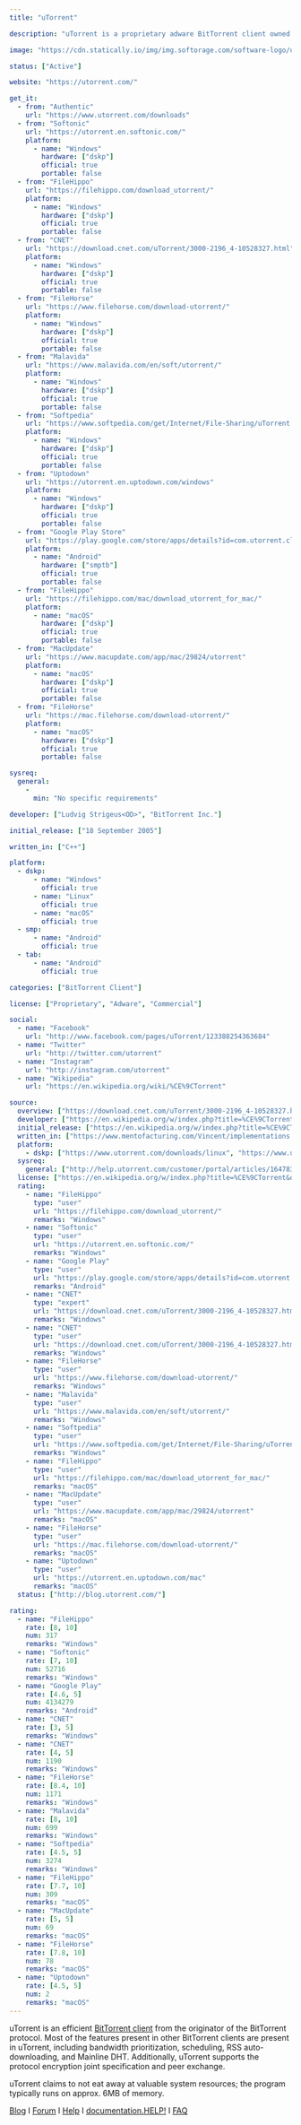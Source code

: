 ```yaml
---
title: "uTorrent"

description: "uTorrent is a proprietary adware BitTorrent client owned and developed by BitTorrent, Inc."

image: "https://cdn.statically.io/img/img.softorage.com/software-logo/utorrent.png?h=64"

status: ["Active"]

website: "https://utorrent.com/"

get_it:
  - from: "Authentic"
    url: "https://www.utorrent.com/downloads"
  - from: "Softonic"
    url: "https://utorrent.en.softonic.com/"
    platform:
      - name: "Windows"
        hardware: ["dskp"]
        official: true
        portable: false
  - from: "FileHippo"
    url: "https://filehippo.com/download_utorrent/"
    platform:
      - name: "Windows"
        hardware: ["dskp"]
        official: true
        portable: false
  - from: "CNET"
    url: "https://download.cnet.com/uTorrent/3000-2196_4-10528327.html"
    platform:
      - name: "Windows"
        hardware: ["dskp"]
        official: true
        portable: false
  - from: "FileHorse"
    url: "https://www.filehorse.com/download-utorrent/"
    platform:
      - name: "Windows"
        hardware: ["dskp"]
        official: true
        portable: false
  - from: "Malavida"
    url: "https://www.malavida.com/en/soft/utorrent/"
    platform:
      - name: "Windows"
        hardware: ["dskp"]
        official: true
        portable: false
  - from: "Softpedia"
    url: "https://www.softpedia.com/get/Internet/File-Sharing/uTorrent.shtml"
    platform:
      - name: "Windows"
        hardware: ["dskp"]
        official: true
        portable: false
  - from: "Uptodown"
    url: "https://utorrent.en.uptodown.com/windows"
    platform:
      - name: "Windows"
        hardware: ["dskp"]
        official: true
        portable: false
  - from: "Google Play Store"
    url: "https://play.google.com/store/apps/details?id=com.utorrent.client"
    platform:
      - name: "Android"
        hardware: ["smptb"]
        official: true
        portable: false
  - from: "FileHippo"
    url: "https://filehippo.com/mac/download_utorrent_for_mac/"
    platform:
      - name: "macOS"
        hardware: ["dskp"]
        official: true
        portable: false
  - from: "MacUpdate"
    url: "https://www.macupdate.com/app/mac/29824/utorrent"
    platform:
      - name: "macOS"
        hardware: ["dskp"]
        official: true
        portable: false
  - from: "FileHorse"
    url: "https://mac.filehorse.com/download-utorrent/"
    platform:
      - name: "macOS"
        hardware: ["dskp"]
        official: true
        portable: false

sysreq:
  general:
    -
      min: "No specific requirements"

developer: ["Ludvig Strigeus<OD>", "BitTorrent Inc."]

initial_release: ["18 September 2005"]

written_in: ["C++"]

platform:
  - dskp:
      - name: "Windows"
        official: true
      - name: "Linux"
        official: true
      - name: "macOS"
        official: true
  - smp:
      - name: "Android"
        official: true
  - tab:
      - name: "Android"
        official: true

categories: ["BitTorrent Client"]

license: ["Proprietary", "Adware", "Commercial"]

social:
  - name: "Facebook"
    url: "http://www.facebook.com/pages/uTorrent/123388254363684"
  - name: "Twitter"
    url: "http://twitter.com/utorrent"
  - name: "Instagram"
    url: "http://instagram.com/utorrent"
  - name: "Wikipedia"
    url: "https://en.wikipedia.org/wiki/%CE%9CTorrent"

source:
  overview: ["https://download.cnet.com/uTorrent/3000-2196_4-10528327.html#publisher-description", "https://filehippo.com/download_utorrent/"]
  developer: ["https://en.wikipedia.org/w/index.php?title=%CE%9CTorrent&oldid=919655337"]
  initial_release: ["https://en.wikipedia.org/w/index.php?title=%CE%9CTorrent&oldid=919655337", "https://torrentfreak.com/utorrent-turns-10-years-old-today-150918/"]
  written_in: ["https://www.mentofacturing.com/Vincent/implementations.html"]
  platform:
    - dskp: ["https://www.utorrent.com/downloads/linux", "https://www.utorrent.com/downloads/win", "https://www.utorrent.com/downloads/mac"]
  sysreq:
    general: ["http://help.utorrent.com/customer/portal/articles/164783"]
  license: ["https://en.wikipedia.org/w/index.php?title=%CE%9CTorrent&oldid=919655337", "https://www.bittorrent.com/legal/terms-of-use", "https://www.bittorrent.com/legal/eula"]
  rating:
    - name: "FileHippo"
      type: "user"
      url: "https://filehippo.com/download_utorrent/"
      remarks: "Windows"
    - name: "Softonic"
      type: "user"
      url: "https://utorrent.en.softonic.com/"
      remarks: "Windows"
    - name: "Google Play"
      type: "user"
      url: "https://play.google.com/store/apps/details?id=com.utorrent.client&hl=en_IN"
      remarks: "Android"
    - name: "CNET"
      type: "expert"
      url: "https://download.cnet.com/uTorrent/3000-2196_4-10528327.html"
      remarks: "Windows"
    - name: "CNET"
      type: "user"
      url: "https://download.cnet.com/uTorrent/3000-2196_4-10528327.html"
      remarks: "Windows"
    - name: "FileHorse"
      type: "user"
      url: "https://www.filehorse.com/download-utorrent/"
      remarks: "Windows"
    - name: "Malavida"
      type: "user"
      url: "https://www.malavida.com/en/soft/utorrent/"
      remarks: "Windows"
    - name: "Softpedia"
      type: "user"
      url: "https://www.softpedia.com/get/Internet/File-Sharing/uTorrent.shtml"
      remarks: "Windows"
    - name: "FileHippo"
      type: "user"
      url: "https://filehippo.com/mac/download_utorrent_for_mac/"
      remarks: "macOS"
    - name: "MacUpdate"
      type: "user"
      url: "https://www.macupdate.com/app/mac/29824/utorrent"
      remarks: "macOS"
    - name: "FileHorse"
      type: "user"
      url: "https://mac.filehorse.com/download-utorrent/"
      remarks: "macOS"
    - name: "Uptodown"
      type: "user"
      url: "https://utorrent.en.uptodown.com/mac"
      remarks: "macOS"
  status: ["http://blog.utorrent.com/"]

rating:
  - name: "FileHippo"
    rate: [8, 10]
    num: 317
    remarks: "Windows"
  - name: "Softonic"
    rate: [7, 10]
    num: 52716
    remarks: "Windows"
  - name: "Google Play"
    rate: [4.6, 5]
    num: 4134279
    remarks: "Android"
  - name: "CNET"
    rate: [3, 5]
    remarks: "Windows"
  - name: "CNET"
    rate: [4, 5]
    num: 1190
    remarks: "Windows"
  - name: "FileHorse"
    rate: [8.4, 10]
    num: 1171
    remarks: "Windows"
  - name: "Malavida"
    rate: [8, 10]
    num: 699
    remarks: "Windows"
  - name: "Softpedia"
    rate: [4.5, 5]
    num: 3274
    remarks: "Windows"
  - name: "FileHippo"
    rate: [7.7, 10]
    num: 309
    remarks: "macOS"
  - name: "MacUpdate"
    rate: [5, 5]
    num: 69
    remarks: "macOS"
  - name: "FileHorse"
    rate: [7.8, 10]
    num: 78
    remarks: "macOS"
  - name: "Uptodown"
    rate: [4.5, 5]
    num: 2
    remarks: "macOS"
---
```

  uTorrent is an efficient [BitTorrent client](/categories/bittorrent-client) from the originator of the BitTorrent protocol. Most of the features present in other BitTorrent clients are present in uTorrent, including bandwidth prioritization, scheduling, RSS auto-downloading, and Mainline DHT. Additionally, uTorrent supports the protocol encryption joint specification and peer exchange.
  
  uTorrent claims to not eat away at valuable system resources; the program typically runs on approx. 6MB of memory.
  
  [Blog](http://blog.utorrent.com/)  I  [Forum](https://forum.utorrent.com/)  I  [Help](http://help.utorrent.com/)  I  [documentation.HELP!](https://documentation.help/uTorrent/)  I  [FAQ](http://help.utorrent.com/customer/portal/topics/822087/articles)
  
